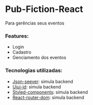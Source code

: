 # Pub-Fiction-React
 Para gerências seus eventos

### Features:

* Login
* Cadastro
* Genciamento dos eventos 

### Tecnologias utilizadas:

* [Json-seever](https://www.python.org/): simula backend
* [Uiui-id](https://www.python.org/): simula backend
* [Styled-components](https://www.python.org/): simula backend
* [React-router-dom](https://www.python.org/): simula backend
